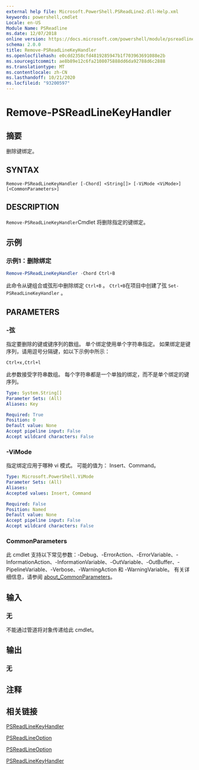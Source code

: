 ```yaml
---
external help file: Microsoft.PowerShell.PSReadLine2.dll-Help.xml
keywords: powershell,cmdlet
Locale: en-US
Module Name: PSReadline
ms.date: 12/07/2018
online version: https://docs.microsoft.com/powershell/module/psreadline/remove-psreadlinekeyhandler?view=powershell-5.1&WT.mc_id=ps-gethelp
schema: 2.0.0
title: Remove-PSReadLineKeyHandler
ms.openlocfilehash: e0cdd2358cfd4819285947b1f703963691088e2b
ms.sourcegitcommit: ae8b89e12c6fa2108075888dd6da92788d6c2888
ms.translationtype: MT
ms.contentlocale: zh-CN
ms.lasthandoff: 10/21/2020
ms.locfileid: "93200597"
---
```

# Remove-PSReadLineKeyHandler

## 摘要
删除键绑定。

## SYNTAX

```
Remove-PSReadLineKeyHandler [-Chord] <String[]> [-ViMode <ViMode>] [<CommonParameters>]
```

## DESCRIPTION

`Remove-PSReadLineKeyHandler`Cmdlet 将删除指定的键绑定。

## 示例

### 示例1：删除绑定

```powershell
Remove-PSReadLineKeyHandler -Chord Ctrl+B
```

此命令从键组合或弦形中删除绑定 `Ctrl+B` 。 `Ctrl+B`在项目中创建了弦 `Set-PSReadLineKeyHandler` 。

## PARAMETERS

### -弦

指定要删除的键或键序列的数组。 单个绑定使用单个字符串指定。 如果绑定是键序列，请用逗号分隔键，如以下示例中所示：

`Ctrl+x,Ctrl+l`

此参数接受字符串数组。 每个字符串都是一个单独的绑定，而不是单个绑定的键序列。

```yaml
Type: System.String[]
Parameter Sets: (All)
Aliases: Key

Required: True
Position: 0
Default value: None
Accept pipeline input: False
Accept wildcard characters: False
```

### -ViMode

指定绑定应用于哪种 vi 模式。 可能的值为： Insert、Command。

```yaml
Type: Microsoft.PowerShell.ViMode
Parameter Sets: (All)
Aliases:
Accepted values: Insert, Command

Required: False
Position: Named
Default value: None
Accept pipeline input: False
Accept wildcard characters: False
```

### CommonParameters

此 cmdlet 支持以下常见参数：-Debug、-ErrorAction、-ErrorVariable、-InformationAction、-InformationVariable、-OutVariable、-OutBuffer、-PipelineVariable、-Verbose、-WarningAction 和 -WarningVariable。 有关详细信息，请参阅 [about_CommonParameters](http://go.microsoft.com/fwlink/?LinkID=113216)。

## 输入

### 无

不能通过管道将对象传递给此 cmdlet。

## 输出

### 无

## 注释

## 相关链接

[PSReadLineKeyHandler](Get-PSReadLineKeyHandler.md)

[PSReadLineOption](Get-PSReadLineOption.md)

[PSReadLineOption](Set-PSReadLineOption.md)

[PSReadLineKeyHandler](Set-PSReadLineKeyHandler.md)
